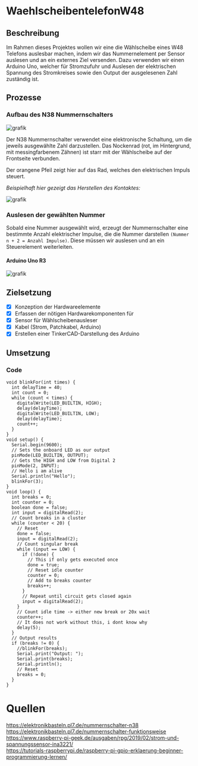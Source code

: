 # WaehlscheibentelefonW48

## Beschreibung

Im Rahmen dieses Projektes wollen wir eine die Wählscheibe eines W48 Telefons auslesbar machen, indem wir das Nummernelement per Sensor auslesen und an ein externes Ziel versenden. Dazu verwenden wir einen Arduino Uno, welcher für Stromzufuhr und Auslesen der elektrischen Spannung des Stromkreises sowie den Output der ausgelesenen Zahl zuständig ist.

## Prozesse

### Aufbau des N38 Nummernschalters
![grafik](https://user-images.githubusercontent.com/69843539/222415091-131c2bbd-e8e3-494b-afca-9eecb5d05f55.png)

Der N38 Nummernschalter verwendet eine elektronische Schaltung, um die jeweils ausgewählte Zahl darzustellen. Das Nockenrad (rot, im Hintergrund, mit messingfarbenem Zähnen) ist starr mit der Wählscheibe auf der Frontseite verbunden.

Der orangene Pfeil zeigt hier auf das Rad, welches den elektrischen Impuls steuert.

*Beispielhaft hier gezeigt das Herstellen des Kontaktes:*

![grafik](https://user-images.githubusercontent.com/69843539/222415148-465c6221-bb20-4c55-9a29-936e778b8555.png)

### Auslesen der gewählten Nummer

Sobald eine Nummer ausgewählt wird, erzeugt der Nummernschalter eine bestimmte Anzahl elektrischer Impulse, die die Nummer darstellen `(Nummer n + 2 = Anzahl Impulse)`. Diese müssen wir auslesen und an ein Steuerelement weiterleiten.

#### Arduino Uno R3

![grafik](https://user-images.githubusercontent.com/69843539/228808262-680e2a32-f80f-4f46-8d08-755cfb9099ef.png)

## Zielsetzung

- [x]	Konzeption der Hardwareelemente
- [x]	Erfassen der nötigen Hardwarekomponenten für
  - [x]	Sensor für Wählscheibenausleser
  - [x]	Kabel (Strom, Patchkabel, Arduino)
- [x]	Erstellen einer TinkerCAD-Darstellung des Arduino

## Umsetzung

### Code
```
void blinkFor(int times) {
  int delayTime = 40;
  int count = 0;
  while (count < times) {
    digitalWrite(LED_BUILTIN, HIGH);
    delay(delayTime);
    digitalWrite(LED_BUILTIN, LOW);
    delay(delayTime);
    count++;
  }
}
void setup() {
  Serial.begin(9600);
  // Sets the onboard LED as our output
  pinMode(LED_BUILTIN, OUTPUT);
  // Gets the HIGH and LOW from Digital 2
  pinMode(2, INPUT);
  // Hello i am alive
  Serial.println("Hello");
  blinkFor(3);
}
void loop() {
  int breaks = 0;
  int counter = 0;
  boolean done = false;
  int input = digitalRead(2);
  // Count breaks in a cluster
  while (counter < 20) {
    // Reset
    done = false;
    input = digitalRead(2);
    // Count singular break
    while (input == LOW) {
      if (!done) {
        // This if only gets executed once
        done = true;
        // Reset idle counter
        counter = 0;
        // Add to breaks counter
        breaks++;
      }
      // Repeat until circuit gets closed again
      input = digitalRead(2);
    }
    // Count idle time -> either new break or 20x wait
    counter++;
    // It does not work without this, i dont know why
    delay(5);
  }
  // Output results
  if (breaks != 0) {
    //blinkFor(breaks);
    Serial.print("Output: ");
    Serial.print(breaks);
    Serial.println();
    // Reset
    breaks = 0;
  }
}
```

# Quellen
https://elektronikbasteln.pl7.de/nummernschalter-n38 </br>
https://elektronikbasteln.pl7.de/nummernschalter-funktionsweise </br>
https://www.raspberry-pi-geek.de/ausgaben/rpg/2019/02/strom-und-spannungssensor-ina3221/ </br>
https://tutorials-raspberrypi.de/raspberry-pi-gpio-erklaerung-beginner-programmierung-lernen/ </br>
